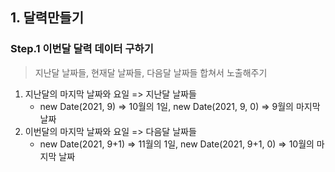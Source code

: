 ## 1. 달력만들기

### Step.1 이번달 달력 데이터 구하기

> 지난달 날짜들, 현재달 날짜들, 다음달 날짜들 합쳐서 노출해주기

1. 지난달의 마지막 날짜와 요일 => 지난달 날짜들
    - new Date(2021, 9) => 10월의 1일, new Date(2021, 9, 0) => 9월의 마지막 날짜
2. 이번달의 마지막 날짜와 요일 => 다음달 날짜들
    - new Date(2021, 9+1) => 11월의 1일, new Date(2021, 9+1, 0) => 10월의 마지막 날짜
